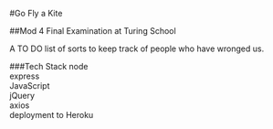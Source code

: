 #Go Fly a Kite

##Mod 4 Final Examination at Turing School

A TO DO list of sorts to keep track of people who have wronged us.

###Tech Stack
node  
express  
JavaScript  
jQuery  
axios  
deployment to Heroku  
